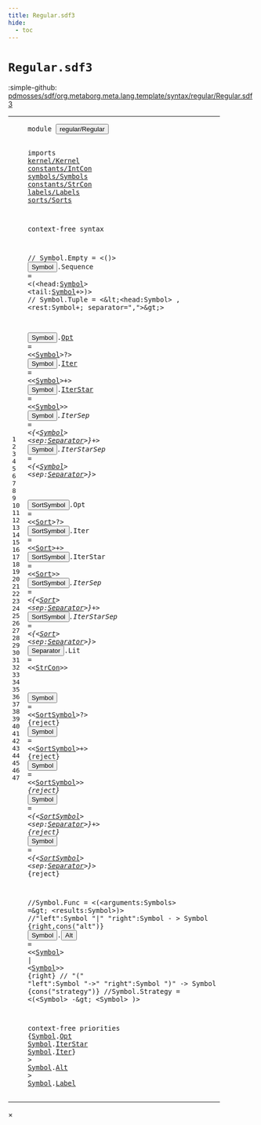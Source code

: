 ```yaml
---
title: Regular.sdf3
hide:
  - toc
---
```


# `Regular.sdf3`

:simple-github: [pdmosses/sdf/org.metaborg.meta.lang.template/syntax/regular/Regular.sdf3]

[pdmosses/sdf/org.metaborg.meta.lang.template/syntax/regular/Regular.sdf3]: https://github.com/pdmosses/sdf/blob/master/org.metaborg.meta.lang.template/syntax/regular/Regular.sdf3 "The source file on GitHub"

<div class="sdf3"><table class="highlighttable"><tbody><tr><td class="linenos"><div class="linenodiv"><pre><span></span>1
2
3
4
5
6
7
8
9
10
11
12
13
14
15
16
17
18
19
20
21
22
23
24
25
26
27
28
29
30
31
32
33
34
35
36
37
38
39
40
41
42
43
44
45
46
47
</pre></div></td>
<td class="code"><pre><code><span class="keyword">module</span> <button class="modal-open" id="regular/Regular_1_8" title="a definition with multiple references" data-urls="../../sdf2-core/Sdf2-Syntax.sdf3/#regular/Regular line 6_9; ../../sorts/Sorts.sdf3/#regular/Regular line 6_1">regular/Regular</button>

<span class="keyword">imports</span> <a href="../../kernel/Kernel.sdf3/#kernel/Kernel_1_8" id="kernel/Kernel_3_9" title="a reference to a single-file definition">kernel/Kernel</a> <a href="../../constants/IntCon.sdf3/#constants/IntCon_1_8" id="constants/IntCon_3_23" title="a reference to a single-file definition">constants/IntCon</a> <a href="../../symbols/Symbols.sdf3/#symbols/Symbols_1_8" id="symbols/Symbols_3_40" title="a reference to a single-file definition">symbols/Symbols</a> <a href="../../constants/StrCon.sdf3/#constants/StrCon_1_8" id="constants/StrCon_3_56" title="a reference to a single-file definition">constants/StrCon</a> <a href="../../labels/Labels.sdf3/#labels/Labels_1_8" id="labels/Labels_3_73" title="a reference to a single-file definition">labels/Labels</a> <a href="../../sorts/Sorts.sdf3/#sorts/Sorts_1_8" id="sorts/Sorts_3_87" title="a reference to a single-file definition">sorts/Sorts</a>
 
<span class="keyword">context-free syntax</span> 

<span class="layout">// Symbol.Empty = &lt;()&gt;</span>
<button class="modal-open" id="Symbol_8_1" title="a definition with multiple references" data-urls="#Symbol line 8_27, 8_41, 12_16, 13_17, 14_21, 15_21, 16_25, 38_16, 38_27, 43_2, 44_2, 45_2, 46_2, 47_2">Symbol</button>.<span class="cons_Constructor"><span id="Sequence_8_8" title="a definition with no references">Sequence</span></span> = &lt;<span class="cons_String">(</span>&lt;<span class="cons_Unquoted"><span id="head_8_22" title="a definition with no references">head</span></span>:<a href="#Symbol_8_1" id="Symbol_8_27" title="a reference to a single-file definition">Symbol</a>&gt; &lt;<span class="cons_Unquoted"><span id="tail_8_36" title="a definition with no references">tail</span></span>:<a href="#Symbol_8_1" id="Symbol_8_41" title="a reference to a single-file definition">Symbol</a>+&gt;<span class="cons_String">)</span>&gt;
<span class="layout">// Symbol.Tuple = &lt;\&lt;&lt;head:Symbol&gt; , &lt;rest:Symbol+; separator=","&gt;\&gt;&gt;</span>


<button class="modal-open" id="Symbol_12_1" title="a definition with multiple references" data-urls="#Symbol line 8_27, 8_41, 12_16, 13_17, 14_21, 15_21, 16_25, 38_16, 38_27, 43_2, 44_2, 45_2, 46_2, 47_2">Symbol</button>.<span class="cons_Constructor"><a href="#Opt_43_9" id="Opt_12_8" title="a definition with a single reference">Opt</a></span> = &lt;&lt;<a href="#Symbol_8_1" id="Symbol_12_16" title="a reference to a single-file definition">Symbol</a>&gt;<span class="cons_String">?</span>&gt;
<button class="modal-open" id="Symbol_13_1" title="a definition with multiple references" data-urls="#Symbol line 8_27, 8_41, 12_16, 13_17, 14_21, 15_21, 16_25, 38_16, 38_27, 43_2, 44_2, 45_2, 46_2, 47_2">Symbol</button>.<span class="cons_Constructor"><a href="#Iter_45_9" id="Iter_13_8" title="a definition with a single reference">Iter</a></span> = &lt;&lt;<a href="#Symbol_8_1" id="Symbol_13_17" title="a reference to a single-file definition">Symbol</a>&gt;<span class="cons_String">+</span>&gt;
<button class="modal-open" id="Symbol_14_1" title="a definition with multiple references" data-urls="#Symbol line 8_27, 8_41, 12_16, 13_17, 14_21, 15_21, 16_25, 38_16, 38_27, 43_2, 44_2, 45_2, 46_2, 47_2">Symbol</button>.<span class="cons_Constructor"><a href="#IterStar_44_9" id="IterStar_14_8" title="a definition with a single reference">IterStar</a></span> = &lt;&lt;<a href="#Symbol_8_1" id="Symbol_14_21" title="a reference to a single-file definition">Symbol</a>&gt;<span class="cons_String">*</span>&gt;
<button class="modal-open" id="Symbol_15_1" title="a definition with multiple references" data-urls="#Symbol line 8_27, 8_41, 12_16, 13_17, 14_21, 15_21, 16_25, 38_16, 38_27, 43_2, 44_2, 45_2, 46_2, 47_2">Symbol</button>.<span class="cons_Constructor"><span id="IterSep_15_8" title="a definition with no references">IterSep</span></span> = &lt;<span class="cons_String">{</span>&lt;<a href="#Symbol_8_1" id="Symbol_15_21" title="a reference to a single-file definition">Symbol</a>&gt; &lt;<span class="cons_Unquoted"><span id="sep_15_30" title="a definition with no references">sep</span></span>:<a href="#Separator_25_1" id="Separator_15_34" title="a reference to a single-file definition">Separator</a>&gt;<span class="cons_String">}+</span>&gt;
<button class="modal-open" id="Symbol_16_1" title="a definition with multiple references" data-urls="#Symbol line 8_27, 8_41, 12_16, 13_17, 14_21, 15_21, 16_25, 38_16, 38_27, 43_2, 44_2, 45_2, 46_2, 47_2">Symbol</button>.<span class="cons_Constructor"><span id="IterStarSep_16_8" title="a definition with no references">IterStarSep</span></span> = &lt;<span class="cons_String">{</span>&lt;<a href="#Symbol_8_1" id="Symbol_16_25" title="a reference to a single-file definition">Symbol</a>&gt; &lt;<span class="cons_Unquoted"><span id="sep_16_34" title="a definition with no references">sep</span></span>:<a href="#Separator_25_1" id="Separator_16_38" title="a reference to a single-file definition">Separator</a>&gt;<span class="cons_String">}*</span>&gt;



<button class="modal-open" id="SortSymbol_20_1" title="a definition with multiple references" data-urls="#SortSymbol line 28_12, 29_12, 30_12, 31_13, 32_13">SortSymbol</button>.<span class="cons_Constructor"><span id="Opt_20_12" title="a definition with no references">Opt</span></span> = &lt;&lt;<a href="../../sorts/Sorts.sdf3/#Sort_10_3" id="Sort_20_20" title="a reference to a single-file definition">Sort</a>&gt;<span class="cons_String">?</span>&gt;
<button class="modal-open" id="SortSymbol_21_1" title="a definition with multiple references" data-urls="#SortSymbol line 28_12, 29_12, 30_12, 31_13, 32_13">SortSymbol</button>.<span class="cons_Constructor"><span id="Iter_21_12" title="a definition with no references">Iter</span></span> = &lt;&lt;<a href="../../sorts/Sorts.sdf3/#Sort_10_3" id="Sort_21_21" title="a reference to a single-file definition">Sort</a>&gt;<span class="cons_String">+</span>&gt;
<button class="modal-open" id="SortSymbol_22_1" title="a definition with multiple references" data-urls="#SortSymbol line 28_12, 29_12, 30_12, 31_13, 32_13">SortSymbol</button>.<span class="cons_Constructor"><span id="IterStar_22_12" title="a definition with no references">IterStar</span></span> = &lt;&lt;<a href="../../sorts/Sorts.sdf3/#Sort_10_3" id="Sort_22_25" title="a reference to a single-file definition">Sort</a>&gt;<span class="cons_String">*</span>&gt;
<button class="modal-open" id="SortSymbol_23_1" title="a definition with multiple references" data-urls="#SortSymbol line 28_12, 29_12, 30_12, 31_13, 32_13">SortSymbol</button>.<span class="cons_Constructor"><span id="IterSep_23_12" title="a definition with no references">IterSep</span></span> = &lt;<span class="cons_String">{</span>&lt;<a href="../../sorts/Sorts.sdf3/#Sort_10_3" id="Sort_23_25" title="a reference to a single-file definition">Sort</a>&gt; &lt;<span class="cons_Unquoted"><span id="sep_23_32" title="a definition with no references">sep</span></span>:<a href="#Separator_25_1" id="Separator_23_36" title="a reference to a single-file definition">Separator</a>&gt;<span class="cons_String">}+</span>&gt;
<button class="modal-open" id="SortSymbol_24_1" title="a definition with multiple references" data-urls="#SortSymbol line 28_12, 29_12, 30_12, 31_13, 32_13">SortSymbol</button>.<span class="cons_Constructor"><span id="IterStarSep_24_12" title="a definition with no references">IterStarSep</span></span> = &lt;<span class="cons_String">{</span>&lt;<a href="../../sorts/Sorts.sdf3/#Sort_10_3" id="Sort_24_29" title="a reference to a single-file definition">Sort</a>&gt; &lt;<span class="cons_Unquoted"><span id="sep_24_36" title="a definition with no references">sep</span></span>:<a href="#Separator_25_1" id="Separator_24_40" title="a reference to a single-file definition">Separator</a>&gt;<span class="cons_String">}*</span>&gt;
<button class="modal-open" id="Separator_25_1" title="a definition with multiple references" data-urls="#Separator line 15_34, 16_38, 23_36, 24_40, 31_30, 32_30">Separator</button>.<span class="cons_Constructor"><span id="Lit_25_11" title="a definition with no references">Lit</span></span> = &lt;&lt;<a href="../../constants/StrCon.sdf3/#StrCon_12_5" id="StrCon_25_19" title="a reference to a single-file definition">StrCon</a>&gt;&gt;


<button class="modal-open" id="Symbol_28_1" title="a definition with multiple references" data-urls="#Symbol line 8_27, 8_41, 12_16, 13_17, 14_21, 15_21, 16_25, 38_16, 38_27, 43_2, 44_2, 45_2, 46_2, 47_2">Symbol</button> = &lt;&lt;<a href="#SortSymbol_20_1" id="SortSymbol_28_12" title="a reference to a single-file definition">SortSymbol</a>&gt;<span class="cons_String">?</span>&gt; {<span class="keyword">reject</span>}
<button class="modal-open" id="Symbol_29_1" title="a definition with multiple references" data-urls="#Symbol line 8_27, 8_41, 12_16, 13_17, 14_21, 15_21, 16_25, 38_16, 38_27, 43_2, 44_2, 45_2, 46_2, 47_2">Symbol</button> = &lt;&lt;<a href="#SortSymbol_20_1" id="SortSymbol_29_12" title="a reference to a single-file definition">SortSymbol</a>&gt;<span class="cons_String">+</span>&gt; {<span class="keyword">reject</span>}
<button class="modal-open" id="Symbol_30_1" title="a definition with multiple references" data-urls="#Symbol line 8_27, 8_41, 12_16, 13_17, 14_21, 15_21, 16_25, 38_16, 38_27, 43_2, 44_2, 45_2, 46_2, 47_2">Symbol</button> = &lt;&lt;<a href="#SortSymbol_20_1" id="SortSymbol_30_12" title="a reference to a single-file definition">SortSymbol</a>&gt;<span class="cons_String">*</span>&gt; {<span class="keyword">reject</span>}
<button class="modal-open" id="Symbol_31_1" title="a definition with multiple references" data-urls="#Symbol line 8_27, 8_41, 12_16, 13_17, 14_21, 15_21, 16_25, 38_16, 38_27, 43_2, 44_2, 45_2, 46_2, 47_2">Symbol</button> = &lt;<span class="cons_String">{</span>&lt;<a href="#SortSymbol_20_1" id="SortSymbol_31_13" title="a reference to a single-file definition">SortSymbol</a>&gt; &lt;<span class="cons_Unquoted"><span id="sep_31_26" title="a definition with no references">sep</span></span>:<a href="#Separator_25_1" id="Separator_31_30" title="a reference to a single-file definition">Separator</a>&gt;<span class="cons_String">}+</span>&gt; {<span class="keyword">reject</span>}
<button class="modal-open" id="Symbol_32_1" title="a definition with multiple references" data-urls="#Symbol line 8_27, 8_41, 12_16, 13_17, 14_21, 15_21, 16_25, 38_16, 38_27, 43_2, 44_2, 45_2, 46_2, 47_2">Symbol</button> = &lt;<span class="cons_String">{</span>&lt;<a href="#SortSymbol_20_1" id="SortSymbol_32_13" title="a reference to a single-file definition">SortSymbol</a>&gt; &lt;<span class="cons_Unquoted"><span id="sep_32_26" title="a definition with no references">sep</span></span>:<a href="#Separator_25_1" id="Separator_32_30" title="a reference to a single-file definition">Separator</a>&gt;<span class="cons_String">}*</span>&gt; {<span class="keyword">reject</span>}



<span class="layout">//Symbol.Func = &lt;(&lt;arguments:Symbols&gt; =\&gt; &lt;results:Symbol&gt;)&gt;</span>
<span class="layout">//"left":Symbol "|" "right":Symbol              - &gt; Symbol {right,cons("alt")}</span>
<button class="modal-open" id="Symbol_38_1" title="a definition with multiple references" data-urls="#Symbol line 8_27, 8_41, 12_16, 13_17, 14_21, 15_21, 16_25, 38_16, 38_27, 43_2, 44_2, 45_2, 46_2, 47_2">Symbol</button>.<span class="cons_Constructor"><button class="modal-open" id="Alt_38_8" title="a definition with multiple references" data-urls="#Alt line 46_9; ../../sorts/Sorts.sdf3/#Alt line 50_89">Alt</button></span> = &lt;&lt;<a href="#Symbol_8_1" id="Symbol_38_16" title="a reference to a single-file definition">Symbol</a>&gt; <span class="cons_String">|</span> &lt;<a href="#Symbol_8_1" id="Symbol_38_27" title="a reference to a single-file definition">Symbol</a>&gt;&gt; {<span class="keyword">right</span>}
<span class="layout">// "(" "left":Symbol "-&gt;" "right":Symbol ")"     -&gt; Symbol {cons("strategy")}</span>
<span class="layout">//Symbol.Strategy = &lt;(&lt;Symbol&gt; -\&gt; &lt;Symbol&gt; )&gt;</span>
 
<span class="keyword">context-free priorities</span> 
{<a href="#Symbol_8_1" id="Symbol_43_2" title="a reference to a single-file definition">Symbol</a>.<span class="cons_Constructor"><a href="#Opt_12_8" id="Opt_43_9" title="a reference to a single-file definition">Opt</a></span>
 <a href="#Symbol_8_1" id="Symbol_44_2" title="a reference to a single-file definition">Symbol</a>.<span class="cons_Constructor"><a href="#IterStar_14_8" id="IterStar_44_9" title="a reference to a single-file definition">IterStar</a></span>
 <a href="#Symbol_8_1" id="Symbol_45_2" title="a reference to a single-file definition">Symbol</a>.<span class="cons_Constructor"><a href="#Iter_13_8" id="Iter_45_9" title="a reference to a single-file definition">Iter</a></span>} &gt;
 <a href="#Symbol_8_1" id="Symbol_46_2" title="a reference to a single-file definition">Symbol</a>.<span class="cons_Constructor"><a href="#Alt_38_8" id="Alt_46_9" title="a reference to a single-file definition">Alt</a></span> &gt;
 <a href="#Symbol_8_1" id="Symbol_47_2" title="a reference to a single-file definition">Symbol</a>.<span class="cons_Constructor"><a href="../../labels/Labels.sdf3/#Label_11_8" id="Label_47_9" title="a reference to a single-file definition">Label</a></span>
</code></pre></td></tr></tbody></table></div>

<div id="modal">
  <div id="modal-content">
    <span id="modal-close">&times;</span>
    <h2 id="modal-h2"></h2>
    <p  id="modal-p"></p>
    <ul id="modal-ul"></ul>
  </div>
</div>
